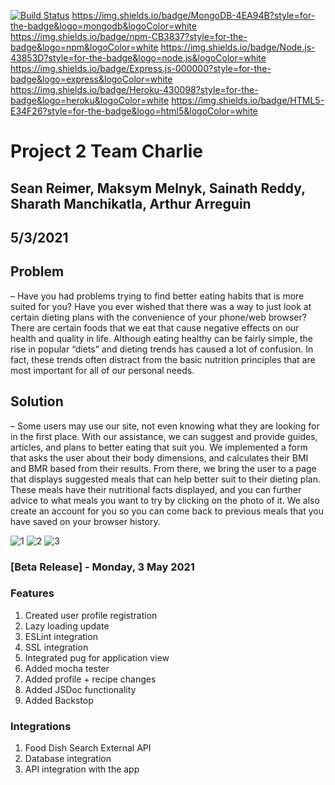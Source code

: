 [![Build Status](https://travis-ci.com/ITMD-467-Team-Charlie/Project-2-Team-Charlie.svg?branch=main)](https://travis-ci.com/ITMD-467-Team-Charlie/Project-2-Team-Charlie)
https://img.shields.io/badge/MongoDB-4EA94B?style=for-the-badge&logo=mongodb&logoColor=white
https://img.shields.io/badge/npm-CB3837?style=for-the-badge&logo=npm&logoColor=white
https://img.shields.io/badge/Node.js-43853D?style=for-the-badge&logo=node.js&logoColor=white
https://img.shields.io/badge/Express.js-000000?style=for-the-badge&logo=express&logoColor=white
https://img.shields.io/badge/Heroku-430098?style=for-the-badge&logo=heroku&logoColor=white
https://img.shields.io/badge/HTML5-E34F26?style=for-the-badge&logo=html5&logoColor=white

# Project 2 Team Charlie

## Sean Reimer, Maksym Melnyk, Sainath Reddy, Sharath Manchikatla, Arthur Arreguin
## 5/3/2021

## Problem 
– Have you had problems trying to find better eating habits that is more suited for you?  Have you ever wished that there was a way to just look at certain dieting plans with the convenience of your phone/web browser?  There are certain foods that we eat that cause negative effects on our health and quality in life.  Although eating healthy can be fairly simple, the rise in popular “diets” and dieting trends has caused a lot of confusion.  In fact, these trends often distract from the basic nutrition principles that are most important for all of our personal needs.  

## Solution 
– Some users may use our site, not even knowing what they are looking for in the first place.  With our assistance, we can suggest and provide guides, articles, and plans to better eating that suit you. We implemented a form that asks the user about their body dimensions, and calculates their BMI and BMR based from their results.  From there, we bring the user to a page that displays suggested meals that can help better suit to their dieting plan.  These meals have their nutritional facts displayed, and you can further advice to what meals you want to try by clicking on the photo of it.  We also create an account for you so you can come back to previous meals that you have saved on your browser history. 

![1](https://user-images.githubusercontent.com/57924210/116934536-b75f1d80-ac2a-11eb-971c-2fa23ba22d85.PNG)
![2](https://user-images.githubusercontent.com/57924210/116934544-b928e100-ac2a-11eb-866a-de44168fa762.PNG)
![3](https://user-images.githubusercontent.com/57924210/116934553-bb8b3b00-ac2a-11eb-856e-09323dc2660c.PNG)

### [Beta Release] - Monday, 3 May 2021

### Features

1. Created user profile registration
2. Lazy loading update 
3. ESLint integration 
4. SSL integration
5. Integrated pug for application view
6. Added mocha tester
7. Added profile + recipe changes
8. Added JSDoc functionality
9. Added Backstop

### Integrations

1. Food Dish Search External API
2. Database integration
3. API integration with the app
